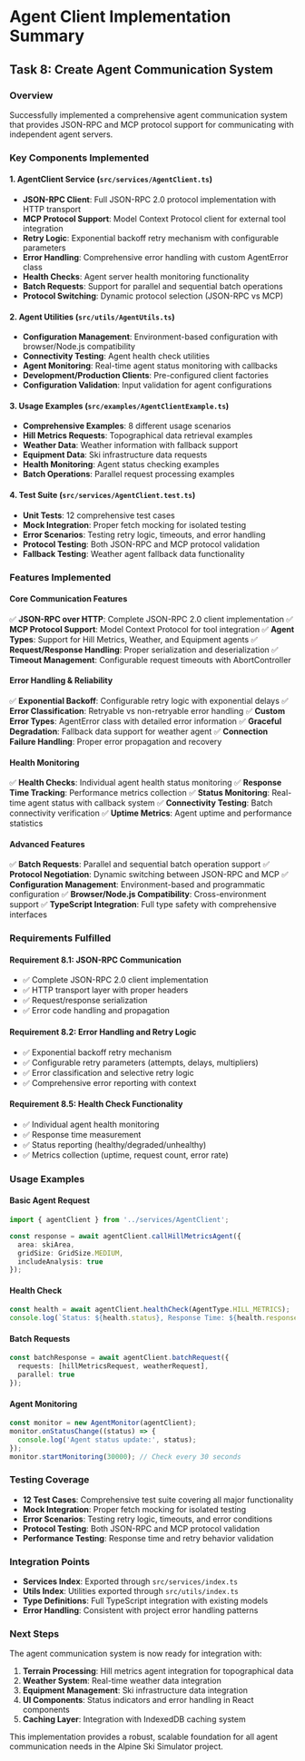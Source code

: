 # Agent Client Implementation Summary

## Task 8: Create Agent Communication System

### Overview
Successfully implemented a comprehensive agent communication system that provides JSON-RPC and MCP protocol support for communicating with independent agent servers.

### Key Components Implemented

#### 1. AgentClient Service (`src/services/AgentClient.ts`)
- **JSON-RPC Client**: Full JSON-RPC 2.0 protocol implementation with HTTP transport
- **MCP Protocol Support**: Model Context Protocol client for external tool integration
- **Retry Logic**: Exponential backoff retry mechanism with configurable parameters
- **Error Handling**: Comprehensive error handling with custom AgentError class
- **Health Checks**: Agent server health monitoring functionality
- **Batch Requests**: Support for parallel and sequential batch operations
- **Protocol Switching**: Dynamic protocol selection (JSON-RPC vs MCP)

#### 2. Agent Utilities (`src/utils/AgentUtils.ts`)
- **Configuration Management**: Environment-based configuration with browser/Node.js compatibility
- **Connectivity Testing**: Agent health check utilities
- **Agent Monitoring**: Real-time agent status monitoring with callbacks
- **Development/Production Clients**: Pre-configured client factories
- **Configuration Validation**: Input validation for agent configurations

#### 3. Usage Examples (`src/examples/AgentClientExample.ts`)
- **Comprehensive Examples**: 8 different usage scenarios
- **Hill Metrics Requests**: Topographical data retrieval examples
- **Weather Data**: Weather information with fallback support
- **Equipment Data**: Ski infrastructure data requests
- **Health Monitoring**: Agent status checking examples
- **Batch Operations**: Parallel request processing examples

#### 4. Test Suite (`src/services/AgentClient.test.ts`)
- **Unit Tests**: 12 comprehensive test cases
- **Mock Integration**: Proper fetch mocking for isolated testing
- **Error Scenarios**: Testing retry logic, timeouts, and error handling
- **Protocol Testing**: Both JSON-RPC and MCP protocol validation
- **Fallback Testing**: Weather agent fallback data functionality

### Features Implemented

#### Core Communication Features
✅ **JSON-RPC over HTTP**: Complete JSON-RPC 2.0 client implementation
✅ **MCP Protocol Support**: Model Context Protocol for tool integration
✅ **Agent Types**: Support for Hill Metrics, Weather, and Equipment agents
✅ **Request/Response Handling**: Proper serialization and deserialization
✅ **Timeout Management**: Configurable request timeouts with AbortController

#### Error Handling & Reliability
✅ **Exponential Backoff**: Configurable retry logic with exponential delays
✅ **Error Classification**: Retryable vs non-retryable error handling
✅ **Custom Error Types**: AgentError class with detailed error information
✅ **Graceful Degradation**: Fallback data support for weather agent
✅ **Connection Failure Handling**: Proper error propagation and recovery

#### Health Monitoring
✅ **Health Checks**: Individual agent health status monitoring
✅ **Response Time Tracking**: Performance metrics collection
✅ **Status Monitoring**: Real-time agent status with callback system
✅ **Connectivity Testing**: Batch connectivity verification
✅ **Uptime Metrics**: Agent uptime and performance statistics

#### Advanced Features
✅ **Batch Requests**: Parallel and sequential batch operation support
✅ **Protocol Negotiation**: Dynamic switching between JSON-RPC and MCP
✅ **Configuration Management**: Environment-based and programmatic configuration
✅ **Browser/Node.js Compatibility**: Cross-environment support
✅ **TypeScript Integration**: Full type safety with comprehensive interfaces

### Requirements Fulfilled

#### Requirement 8.1: JSON-RPC Communication
- ✅ Complete JSON-RPC 2.0 client implementation
- ✅ HTTP transport layer with proper headers
- ✅ Request/response serialization
- ✅ Error code handling and propagation

#### Requirement 8.2: Error Handling and Retry Logic
- ✅ Exponential backoff retry mechanism
- ✅ Configurable retry parameters (attempts, delays, multipliers)
- ✅ Error classification and selective retry logic
- ✅ Comprehensive error reporting with context

#### Requirement 8.5: Health Check Functionality
- ✅ Individual agent health monitoring
- ✅ Response time measurement
- ✅ Status reporting (healthy/degraded/unhealthy)
- ✅ Metrics collection (uptime, request count, error rate)

### Usage Examples

#### Basic Agent Request
```typescript
import { agentClient } from '../services/AgentClient';

const response = await agentClient.callHillMetricsAgent({
  area: skiArea,
  gridSize: GridSize.MEDIUM,
  includeAnalysis: true
});
```

#### Health Check
```typescript
const health = await agentClient.healthCheck(AgentType.HILL_METRICS);
console.log(`Status: ${health.status}, Response Time: ${health.responseTime}ms`);
```

#### Batch Requests
```typescript
const batchResponse = await agentClient.batchRequest({
  requests: [hillMetricsRequest, weatherRequest],
  parallel: true
});
```

#### Agent Monitoring
```typescript
const monitor = new AgentMonitor(agentClient);
monitor.onStatusChange((status) => {
  console.log('Agent status update:', status);
});
monitor.startMonitoring(30000); // Check every 30 seconds
```

### Testing Coverage
- **12 Test Cases**: Comprehensive test suite covering all major functionality
- **Mock Integration**: Proper fetch mocking for isolated testing
- **Error Scenarios**: Testing retry logic, timeouts, and error conditions
- **Protocol Testing**: Both JSON-RPC and MCP protocol validation
- **Performance Testing**: Response time and retry behavior validation

### Integration Points
- **Services Index**: Exported through `src/services/index.ts`
- **Utils Index**: Utilities exported through `src/utils/index.ts`
- **Type Definitions**: Full TypeScript integration with existing models
- **Error Handling**: Consistent with project error handling patterns

### Next Steps
The agent communication system is now ready for integration with:
1. **Terrain Processing**: Hill metrics agent integration for topographical data
2. **Weather System**: Real-time weather data integration
3. **Equipment Management**: Ski infrastructure data integration
4. **UI Components**: Status indicators and error handling in React components
5. **Caching Layer**: Integration with IndexedDB caching system

This implementation provides a robust, scalable foundation for all agent communication needs in the Alpine Ski Simulator project.